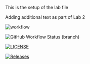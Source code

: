 This is the setup of the lab file

Adding additional text as part of Lab 2

![workflow](https://github.com/Tide44-cmd/-sem-/actions/workflows/main.yml/badge.svg)

![GitHub Workflow Status (branch)](https://img.shields.io/github/workflow/status/Tide44-cmd/-sem-/A%20workflow%20for%20my%20Hello%20World%20App/develop)

[![LICENSE](https://img.shields.io/github/license/Tide44-cmd/-sem-.svg?style=flat-square)](https://github.com/Tide44-cmd/-sem-/blob/master/LICENSE)

[![Releases](https://img.shields.io/github/release/Tide44-cmd/-sem-/all.svg?style=flat-square)](https://github.com/Tide44-cmd/-sem-/releases)

